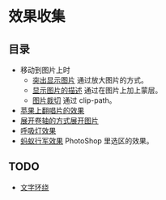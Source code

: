 # 效果收集
## 目录
* 移动到图片上时
  * [突出显示图片](https://iamjoel.github.io/effect-collection/src/outstanding-img/) 通过放大图片的方式。
  * [显示图片的描述](https://iamjoel.github.io/effect-collection/src/show-img-description/) 通过在图片上加上蒙层。
   * [图片裁切](https://iamjoel.github.io/effect-collection/src/img-clip/) 通过 clip-path。
* [苹果上翻唱片的效果](https://iamjoel.github.io/effect-collection/src/coverflow/)
* [展开卷轴的方式展开图片](https://iamjoel.github.io/effect-collection/src/center-open/)
* [呼吸灯效果](https://iamjoel.github.io/effect-collection/src/breathe-light/)
* [蚂蚁行军效果](https://iamjoel.github.io/effect-collection/src/marching-ants/) PhotoShop 里选区的效果。

## TODO
* [文字环绕](play.csssecrets.io/circular-text)
